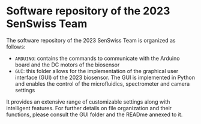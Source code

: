 # Software repository of the 2023 SenSwiss Team

The software repository of the 2023 SenSwiss Team is organized as follows:

- `ARDUINO`: contains the commands to communicate with the Arduino board and the DC motors of the biosensor
- `GUI`: this folder allows for the implementation of the graphical user interface (GUI) of the 2023 biosensor. The GUI is implemented in Python and enables the control of the microfluidics, spectrometer and camera settings

It provides an extensive range of customizable settings along with intelligent features. For further details on file organization and their functions, please consult the GUI folder and the READme annexed to it.
